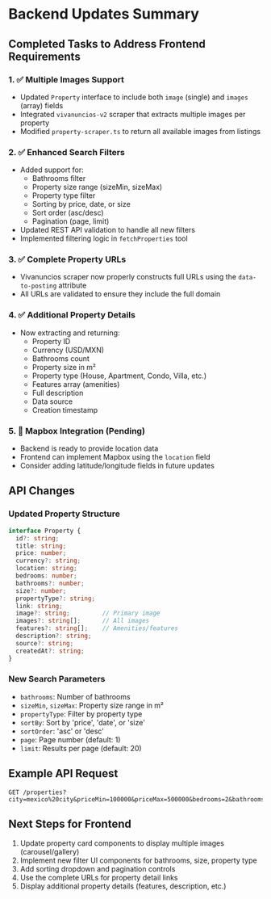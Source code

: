 # Backend Updates Summary

## Completed Tasks to Address Frontend Requirements

### 1. ✅ Multiple Images Support
- Updated `Property` interface to include both `image` (single) and `images` (array) fields
- Integrated `vivanuncios-v2` scraper that extracts multiple images per property
- Modified `property-scraper.ts` to return all available images from listings

### 2. ✅ Enhanced Search Filters
- Added support for:
  - Bathrooms filter
  - Property size range (sizeMin, sizeMax)
  - Property type filter
  - Sorting by price, date, or size
  - Sort order (asc/desc)
  - Pagination (page, limit)
- Updated REST API validation to handle all new filters
- Implemented filtering logic in `fetchProperties` tool

### 3. ✅ Complete Property URLs
- Vivanuncios scraper now properly constructs full URLs using the `data-to-posting` attribute
- All URLs are validated to ensure they include the full domain

### 4. ✅ Additional Property Details
- Now extracting and returning:
  - Property ID
  - Currency (USD/MXN)
  - Bathrooms count
  - Property size in m²
  - Property type (House, Apartment, Condo, Villa, etc.)
  - Features array (amenities)
  - Full description
  - Data source
  - Creation timestamp

### 5. 🔄 Mapbox Integration (Pending)
- Backend is ready to provide location data
- Frontend can implement Mapbox using the `location` field
- Consider adding latitude/longitude fields in future updates

## API Changes

### Updated Property Structure
```typescript
interface Property {
  id?: string;
  title: string;
  price: number;
  currency?: string;
  location: string;
  bedrooms: number;
  bathrooms?: number;
  size?: number;
  propertyType?: string;
  link: string;
  image?: string;         // Primary image
  images?: string[];      // All images
  features?: string[];    // Amenities/features
  description?: string;
  source?: string;
  createdAt?: string;
}
```

### New Search Parameters
- `bathrooms`: Number of bathrooms
- `sizeMin`, `sizeMax`: Property size range in m²
- `propertyType`: Filter by property type
- `sortBy`: Sort by 'price', 'date', or 'size'
- `sortOrder`: 'asc' or 'desc'
- `page`: Page number (default: 1)
- `limit`: Results per page (default: 20)

## Example API Request
```
GET /properties?city=mexico%20city&priceMin=100000&priceMax=500000&bedrooms=2&bathrooms=2&propertyType=apartment&sortBy=price&sortOrder=asc&page=1&limit=10
```

## Next Steps for Frontend
1. Update property card components to display multiple images (carousel/gallery)
2. Implement new filter UI components for bathrooms, size, property type
3. Add sorting dropdown and pagination controls
4. Use the complete URLs for property detail links
5. Display additional property details (features, description, etc.)